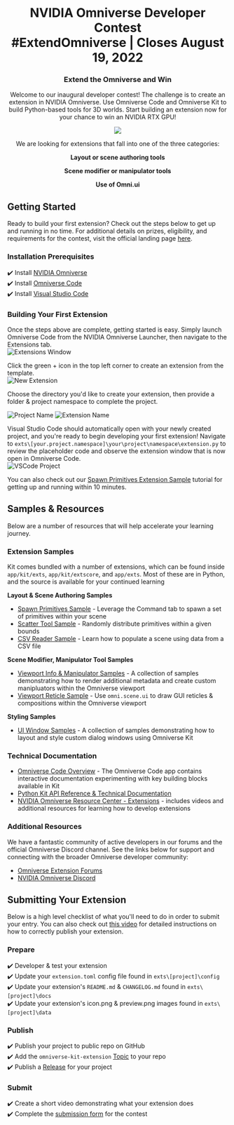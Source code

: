 <!-- markdownlint-disable -->
<h1 align="center">
    NVIDIA Omniverse Developer Contest
    <br>
    #ExtendOmniverse | Closes August 19, 2022
</h1>
<h3 align="center">
    Extend the Omniverse and Win
</h3>
<p align="center">Welcome to our inaugural developer contest! The challenge is to create an extension in NVIDIA Omniverse. Use Omniverse Code and Omniverse Kit to build Python-based tools for 3D worlds. Start building an extension now for your chance to win an NVIDIA RTX GPU!
</p>

<p align="center">
     <a href="https://www.nvidia.com/extend-omniverse-contest/"><img src="images/ov-dev-contest-1920x1080.jpg"></a>
</p>

<p align="center">
We are looking for extensions that fall into one of the three categories:
</p>

<p align="center">
<strong>
Layout or scene authoring tools
    </strong>
</p>
<p align="center">
<strong>
Scene modifier or manipulator tools
    </strong>
</p>
<p align="center">
    <strong>
Use of Omni.ui
    </strong>
</p>

## Getting Started    
Ready to build your first extension? Check out the steps below to get up and running in no time. For additional details on prizes, eligibility, and requirements for the contest, visit the official landing page [here](https://www.nvidia.com/en-us/omniverse/apps/code/developer-contest/).  

### Installation Prerequisites  
:heavy_check_mark: Install [NVIDIA Omniverse](https://www.nvidia.com/en-us/omniverse/download/)  
:heavy_check_mark: Install [Omniverse Code](https://developer.nvidia.com/nvidia-omniverse-platform/code-app)  
:heavy_check_mark: Install [Visual Studio Code](https://code.visualstudio.com/download)  

### Building Your First Extension  
Once the steps above are complete, getting started is easy. Simply launch Omniverse Code from the NVIDIA Omniverse Launcher, then navigate to the Extensions tab.  
![Extensions Window](images/extensions-window.jpg)

Click the green + icon in the top left corner to create an extension from the template.  
![New Extension](images/new-extension.jpg)

Choose the directory you'd like to create your extension, then provide a folder & project namespace to complete the project.  

![Project Name](images/project-name.jpg)
![Extension Name](images/extension-name.jpg)

Visual Studio Code should automatically open with your newly created project, and you're ready to begin developing your first extension! Navigate to `exts\[your.project.namespace]\your\project\namespace\extension.py` to review the placeholder code and observe the extension window that is now open in Omniverse Code.  
![VSCode Project](images/vscode-project.png)

You can also check out our [Spawn Primitives Extension Sample](https://github.com/NVIDIA-Omniverse/kit-extension-sample-spawn-prims) tutorial for getting up and running within 10 minutes.  

## Samples & Resources  
Below are a number of resources that will help accelerate your learning journey.

### Extension Samples  
Kit comes bundled with a number of extensions, which can be found inside `app/kit/exts`, `app/kit/extscore`, and `app/exts`. Most of these are in Python, and the source is available for your continued learning

**Layout & Scene Authoring Samples**  
* [Spawn Primitives Sample](https://github.com/NVIDIA-Omniverse/kit-extension-sample-spawn-prims) - Leverage the Command tab to spawn a set of primitives within your scene
* [Scatter Tool Sample](https://github.com/NVIDIA-Omniverse/kit-extension-sample-scatter) - Randomly distribute primitives within a given bounds
* [CSV Reader Sample](https://github.com/NVIDIA-Omniverse/kit-extension-sample-csv-reader) - Learn how to populate a scene using data from a CSV file
 
**Scene Modifier, Manipulator Tool Samples**  
* [Viewport Info & Manipulator Samples](https://github.com/NVIDIA-Omniverse/kit-extension-sample-ui-scene) - A collection of samples demonstrating how to render additional metadata and create custom manipluators within the Omniverse viewport
* [Viewport Reticle Sample](https://github.com/NVIDIA-Omniverse/kit-extension-sample-reticle) - Use `omni.scene.ui` to draw GUI reticles & compositions within the Omniverse viewport

**Styling Samples**  
* [UI Window Samples](https://github.com/NVIDIA-Omniverse/kit-extension-sample-ui-window) - A collection of samples demonstrating how to layout and style custom dialog windows using Omniverse Kit

### Technical Documentation  
* [Omniverse Code Overview](https://www.youtube.com/watch?v=j1Pwi1KRkhk) - The Omniverse Code app contains interactive documentation experimenting with key building blocks available in Kit
* [Python Kit API Reference & Technical Documentation](https://docs.omniverse.nvidia.com/py/kit/index.html)
* [NVIDIA Omniverse Resource Center - Extensions](https://developer.nvidia.com/nvidia-omniverse-developer-resource-center#extensions) - includes videos and additional resources for learning how to develop extensions

### Additional Resources  
We have a fantastic community of active developers in our forums and the official Omniverse Discord channel. See the links below for support and connecting with the broader Omniverse developer community:
* [Omniverse Extension Forums](https://forums.developer.nvidia.com/c/omniverse/extension/399)
* [NVIDIA Omniverse Discord](https://forums.developer.nvidia.com/t/omniverse-discord-server-is-live/178422)

## Submitting Your Extension  
Below is a high level checklist of what you'll need to do in order to submit your entry. You can also check out [this video](https://updateme) for detailed instructions on how to correctly publish your extension.
 
### Prepare    
:heavy_check_mark: Developer & test your extension  
:heavy_check_mark: Update your `extension.toml` config file found in `exts\[project]\config`  
:heavy_check_mark: Update your extension's `README.md` & `CHANGELOG.md` found in `exts\[project]\docs`  
:heavy_check_mark: Update your extension's icon.png & preview.png images found in `exts\[project]\data`  
### Publish  
:heavy_check_mark: Publish your project to public repo on GitHub  
:heavy_check_mark: Add the `omniverse-kit-extension` [Topic](https://docs.github.com/en/repositories/managing-your-repositorys-settings-and-features/customizing-your-repository/classifying-your-repository-with-topics) to your repo  
:heavy_check_mark: Publish a [Release](https://docs.github.com/en/repositories/releasing-projects-on-github/managing-releases-in-a-repository) for your project  
### Submit  
:heavy_check_mark: Create a short video demonstrating what your extension does  
:heavy_check_mark: Complete the [submission form](https://www.nvidia.com/en-us/omniverse/apps/code/developer-contest/) for the contest  

